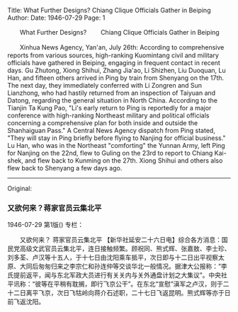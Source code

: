 Title: What Further Designs? Chiang Clique Officials Gather in Beiping
Author:
Date: 1946-07-29
Page: 1

　　What Further Designs?
　　Chiang Clique Officials Gather in Beiping

　　Xinhua News Agency, Yan'an, July 26th: According to comprehensive reports from various sources, high-ranking Kuomintang civil and military officials have gathered in Beiping, engaging in frequent contact in recent days. Gu Zhutong, Xiong Shihui, Zhang Jia'ao, Li Shizhen, Liu Duoquan, Lu Han, and fifteen others arrived in Ping by train from Shenyang on the 17th. The next day, they immediately conferred with Li Zongren and Sun Lianzhong, who had hastily returned from an inspection of Taiyuan and Datong, regarding the general situation in North China. According to the Tianjin Ta Kung Pao, "Li's early return to Ping is reportedly for a major conference with high-ranking Northeast military and political officials concerning a comprehensive plan for both inside and outside the Shanhaiguan Pass." A Central News Agency dispatch from Ping stated, "They will stay in Ping briefly before flying to Nanjing for official business." Lu Han, who was in the Northeast "comforting" the Yunnan Army, left Ping for Nanjing on the 22nd, flew to Guling on the 23rd to report to Chiang Kai-shek, and flew back to Kunming on the 27th. Xiong Shihui and others also flew back to Shenyang a few days ago.



<hr /> 

Original: 


### 又欲何来？蒋家官员云集北平

1946-07-29
第1版()
专栏：

　　又欲何来？
    蒋家官员云集北平
    【新华社延安二十六日电】综合各方消息：国民党高级文武官员云集北平，连日接触频繁。顾祝同、熊式辉、张嘉敖、李士珍、刘多荃、卢汉等十五人，于十七日由沈阳乘车抵平，次日即与十二日出平视察太原、大同后匆匆归来之李宗仁和孙连仲等交谈华北一般情况。据津大公报称：“李氏提前返平，闻与东北军政大员进行有关关内与关外通盘计划之大集议”。中央社平讯称：“彼等在平稍有耽搁，即行飞京公干”。在东北“宣慰”滇军之卢汉，则于二十二日离平飞京，次日飞牯岭向蒋介石述职，二十七日飞返昆明。熊式辉等亦于日前飞返沈阳。
